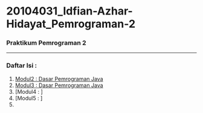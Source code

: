 # 20104031_Idfian-Azhar-Hidayat_Pemrograman-2

### Praktikum Pemrograman 2

<hr>

### Daftar Isi :
1. [Modul2 : Dasar Pemrograman Java](https://github.com/iddfian/20104031_Idfian-Azhar-Hidayat_Pemrograman-2/tree/Modul2)
2. [Modul3 : Dasar Pemrograman Java](https://github.com/iddfian/20104031_Idfian-Azhar-Hidayat_Pemrograman-2/tree/Modul3)
3. [Modul4 : ]
4. [Modul5 : ]
5. 

